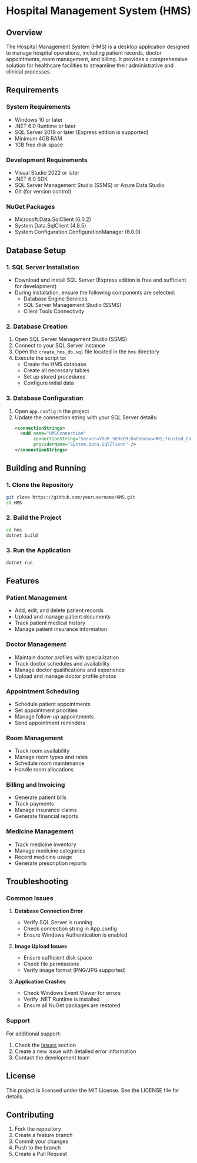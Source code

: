 # Hospital Management System (HMS)

## Overview
The Hospital Management System (HMS) is a desktop application designed to manage hospital operations, including patient records, doctor appointments, room management, and billing. It provides a comprehensive solution for healthcare facilities to streamline their administrative and clinical processes.

## Requirements

### System Requirements
- Windows 10 or later
- .NET 6.0 Runtime or later
- SQL Server 2019 or later (Express edition is supported)
- Minimum 4GB RAM
- 1GB free disk space

### Development Requirements
- Visual Studio 2022 or later
- .NET 6.0 SDK
- SQL Server Management Studio (SSMS) or Azure Data Studio
- Git (for version control)

### NuGet Packages
- Microsoft.Data.SqlClient (6.0.2)
- System.Data.SqlClient (4.8.5)
- System.Configuration.ConfigurationManager (6.0.0)

## Database Setup

### 1. SQL Server Installation
- Download and install SQL Server (Express edition is free and sufficient for development)
- During installation, ensure the following components are selected:
  - Database Engine Services
  - SQL Server Management Studio (SSMS)
  - Client Tools Connectivity

### 2. Database Creation
1. Open SQL Server Management Studio (SSMS)
2. Connect to your SQL Server instance
3. Open the `create_hms_db.sql` file located in the `hms` directory
4. Execute the script to:
   - Create the HMS database
   - Create all necessary tables
   - Set up stored procedures
   - Configure initial data

### 3. Database Configuration
1. Open `App.config` in the project
2. Update the connection string with your SQL Server details:
   ```xml
   <connectionStrings>
     <add name="HMSConnection" 
          connectionString="Server=YOUR_SERVER;Database=HMS;Trusted_Connection=True;TrustServerCertificate=True;"
          providerName="System.Data.SqlClient" />
   </connectionStrings>
   ```

## Building and Running

### 1. Clone the Repository
```bash
git clone https://github.com/yourusername/HMS.git
cd HMS
```

### 2. Build the Project
```bash
cd hms
dotnet build
```

### 3. Run the Application
```bash
dotnet run
```

## Features

### Patient Management
- Add, edit, and delete patient records
- Upload and manage patient documents
- Track patient medical history
- Manage patient insurance information

### Doctor Management
- Maintain doctor profiles with specialization
- Track doctor schedules and availability
- Manage doctor qualifications and experience
- Upload and manage doctor profile photos

### Appointment Scheduling
- Schedule patient appointments
- Set appointment priorities
- Manage follow-up appointments
- Send appointment reminders

### Room Management
- Track room availability
- Manage room types and rates
- Schedule room maintenance
- Handle room allocations

### Billing and Invoicing
- Generate patient bills
- Track payments
- Manage insurance claims
- Generate financial reports

### Medicine Management
- Track medicine inventory
- Manage medicine categories
- Record medicine usage
- Generate prescription reports

## Troubleshooting

### Common Issues

1. **Database Connection Error**
   - Verify SQL Server is running
   - Check connection string in App.config
   - Ensure Windows Authentication is enabled

2. **Image Upload Issues**
   - Ensure sufficient disk space
   - Check file permissions
   - Verify image format (PNG/JPG supported)

3. **Application Crashes**
   - Check Windows Event Viewer for errors
   - Verify .NET Runtime is installed
   - Ensure all NuGet packages are restored

### Support
For additional support:
1. Check the [Issues](https://github.com/yourusername/HMS/issues) section
2. Create a new issue with detailed error information
3. Contact the development team

## License
This project is licensed under the MIT License. See the LICENSE file for details.

## Contributing
1. Fork the repository
2. Create a feature branch
3. Commit your changes
4. Push to the branch
5. Create a Pull Request 
